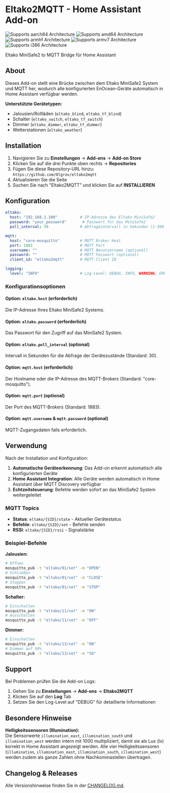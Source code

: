 # Eltako2MQTT - Home Assistant Add-on

![Supports aarch64 Architecture][aarch64-shield]
![Supports amd64 Architecture][amd64-shield]
![Supports armhf Architecture][armhf-shield]
![Supports armv7 Architecture][armv7-shield]
![Supports i386 Architecture][i386-shield]

Eltako MiniSafe2 to MQTT Bridge für Home Assistant

## About

Dieses Add-on stellt eine Brücke zwischen dem Eltako MiniSafe2 System und MQTT her, wodurch alle konfigurierten EnOcean-Geräte automatisch in Home Assistant verfügbar werden.

**Unterstützte Gerätetypen:**
- Jalousien/Rollläden (`eltako_blind`, `eltako_tf_blind`)
- Schalter (`eltako_switch`, `eltako_tf_switch`)
- Dimmer (`eltako_dimmer`, `eltako_tf_dimmer`)
- Wetterstationen (`eltako_weather`)

## Installation

1. Navigieren Sie zu **Einstellungen** → **Add-ons** → **Add-on Store**
2. Klicken Sie auf die drei Punkte oben rechts → **Repositories**
3. Fügen Sie diese Repository-URL hinzu: `https://github.com/Olgrov/eltako2mqtt`
4. Aktualisieren Sie die Seite
5. Suchen Sie nach "Eltako2MQTT" und klicken Sie auf **INSTALLIEREN**

## Konfiguration

```yaml
eltako:
  host: "192.168.1.100"          # IP-Adresse des Eltako MiniSafe2
  password: "your_password"       # Passwort für das MiniSafe2
  poll_interval: 30              # Abfrageintervall in Sekunden (1-300)

mqtt:
  host: "core-mosquitto"         # MQTT Broker Host
  port: 1883                     # MQTT Port
  username: ""                   # MQTT Benutzername (optional)
  password: ""                   # MQTT Passwort (optional)
  client_id: "eltako2mqtt"       # MQTT Client ID

logging:
  level: "INFO"                  # Log-Level: DEBUG, INFO, WARNING, ERROR
```

### Konfigurationsoptionen

#### Option: `eltako.host` (erforderlich)
Die IP-Adresse Ihres Eltako MiniSafe2 Systems.

#### Option: `eltako.password` (erforderlich)
Das Passwort für den Zugriff auf das MiniSafe2 System.

#### Option: `eltako.poll_interval` (optional)
Intervall in Sekunden für die Abfrage der Gerätezustände (Standard: 30).

#### Option: `mqtt.host` (erforderlich)
Der Hostname oder die IP-Adresse des MQTT-Brokers (Standard: "core-mosquitto").

#### Option: `mqtt.port` (optional)
Der Port des MQTT-Brokers (Standard: 1883).

#### Option: `mqtt.username` & `mqtt.password` (optional)
MQTT-Zugangsdaten falls erforderlich.

## Verwendung

Nach der Installation und Konfiguration:

1. **Automatische Geräteerkennung**: Das Add-on erkennt automatisch alle konfigurierten Geräte
2. **Home Assistant Integration**: Alle Geräte werden automatisch in Home Assistant über MQTT Discovery verfügbar
3. **Echtzeitsteuerung**: Befehle werden sofort an das MiniSafe2 System weitergeleitet

### MQTT Topics

- **Status**: `eltako/{SID}/state` - Aktueller Gerätestatus
- **Befehle**: `eltako/{SID}/set` - Befehle senden
- **RSSI**: `eltako/{SID}/rssi` - Signalstärke

### Beispiel-Befehle

**Jalousien:**
```bash
# Öffnen
mosquitto_pub -t "eltako/01/set" -m "OPEN"
# Schließen
mosquitto_pub -t "eltako/01/set" -m "CLOSE"
# Stoppen
mosquitto_pub -t "eltako/01/set" -m "STOP"
```

**Schalter:**
```bash
# Einschalten
mosquitto_pub -t "eltako/11/set" -m "ON"
# Ausschalten
mosquitto_pub -t "eltako/11/set" -m "OFF"
```

**Dimmer:**
```bash
# Einschalten
mosquitto_pub -t "eltako/13/set" -m "ON"
# Dimmen auf 50%
mosquitto_pub -t "eltako/13/set" -m "50"
```

## Support

Bei Problemen prüfen Sie die Add-on Logs:
1. Gehen Sie zu **Einstellungen** → **Add-ons** → **Eltako2MQTT**
2. Klicken Sie auf den **Log** Tab
3. Setzen Sie den Log-Level auf "DEBUG" für detaillierte Informationen

## Besondere Hinweise

**Helligkeitssensoren (Illumination):**  
Die Sensorwerte `illumination_east`, `illumination_south` und `illumination_west` werden intern mit 1000 multipliziert, damit sie als Lux (lx) korrekt in Home Assistant angezeigt werden.
Alle vier Helligkeitssensoren (`illumination`, `illumination_east`, `illumination_south`, `illumination_west`) werden zudem als ganze Zahlen ohne Nachkommastellen übertragen.

## Changelog & Releases

Alle Versionshinweise finden Sie in der [CHANGELOG.md](CHANGELOG.md).

[aarch64-shield]: https://img.shields.io/badge/aarch64-yes-green.svg
[amd64-shield]: https://img.shields.io/badge/amd64-yes-green.svg
[armhf-shield]: https://img.shields.io/badge/armhf-yes-green.svg
[armv7-shield]: https://img.shields.io/badge/armv7-yes-green.svg
[i386-shield]: https://img.shields.io/badge/i386-yes-green.svg
